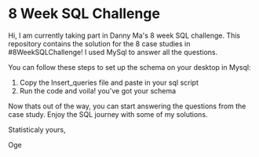 # 8 Week SQL Challenge

Hi, I am currently taking part in Danny Ma's 8 week SQL challenge. This repository contains the solution for the 8 case studies in #8WeekSQLChallenge!
I used MySql to answer all the questions. 

You can follow these steps to set up the schema on your desktop in Mysql:
1. Copy the Insert_queries file and paste in your sql script 
2. Run the code and voila! you've got your schema 

Now thats out of the way, you can start answering the questions from the case study. Enjoy the SQL journey with some of my solutions. 

Statisticaly yours,

Oge

